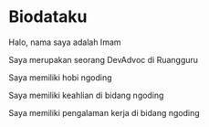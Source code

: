 # Biodataku

Halo, nama saya adalah Imam

Saya merupakan seorang DevAdvoc di Ruangguru

Saya memiliki hobi ngoding

Saya memiliki keahlian di bidang ngoding

Saya memiliki pengalaman kerja di bidang ngoding
